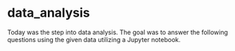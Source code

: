 # data_analysis
Today was the step into data analysis. The goal was to answer the following questions using the given data utilizing a Jupyter notebook.